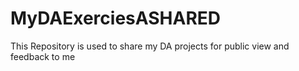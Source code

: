# MyDAExerciesASHARED
This Repository is used to share my DA projects for public view and feedback to me
